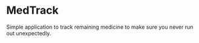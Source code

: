 # MedTrack
Simple application to track remaining medicine to make sure you never run out unexpectedly.
